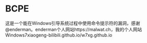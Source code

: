 # BCPE
这是一个能在Windows引导系统过程中使用命令提示符的漏洞，感谢@enderman。enderman个人网站https://malwat.ch，我的个人网站Windows7xiaogeng-bilibili.github.io/w7xg.github.io
